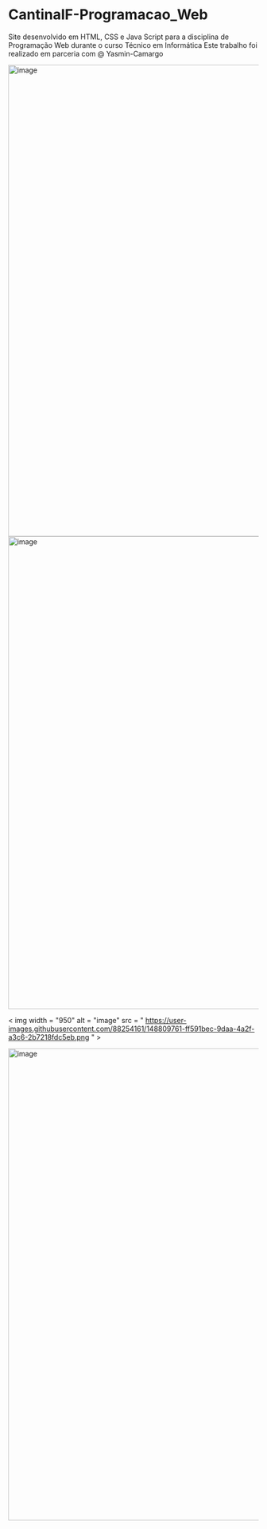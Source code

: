 # CantinaIF-Programacao_Web
Site desenvolvido em HTML, CSS e Java Script para a disciplina de Programação Web durante o curso Técnico em Informática
Este trabalho foi realizado em parceria com @ Yasmin-Camargo

<img width="947" alt="image" src="https://user-images.githubusercontent.com/88254161/148809550-c8846507-80ba-4ac8-828b-72dfb5b46e9b.png">

<img width="949" alt="image" src="https://user-images.githubusercontent.com/88254161/148810089-30a19c60-14e7-48c0-977b-04359c6f2453.png">

< img  width = "950"  alt = "image"  src = " https://user-images.githubusercontent.com/88254161/148809761-ff591bec-9daa-4a2f-a3c6-2b7218fdc5eb.png " >

<img width="948" alt="image" src="https://user-images.githubusercontent.com/88254161/148809911-2b4d4852-3501-4423-9fb3-f53aaf6be04d.png">
